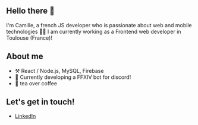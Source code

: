 ## Hello there 👋

I'm Camille, a french JS developer who is passionate about web and mobile technologies 👩‍💻 I am currently working as a Frontend web developer in Toulouse (France)!

## About me
- ⚒️ React / Node.js, MySQL, Firebase
- 🌱 Currently developing a FFXIV bot for discord!
- 🍵 tea over coffee

## Let's get in touch!
- [LinkedIn](https://www.linkedin.com/in/camillecoin/)

